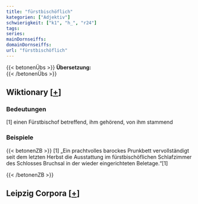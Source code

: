 ```yaml
---
title: "fürstbischöflich"
kategorien: ["Adjektiv"]
schwierigkeit: ["k1", "h_", "r24"]
tags:
series:
mainDornseiffs:
domainDornseiffs:
url: "fürstbischöflich"
---
```


{{< betonenÜbs >}}
**Übersetzung:**  
{{< /betonenÜbs >}}

## Wiktionary [[+](https://de.wiktionary.org/wiki/fürstbischöflich)]

### Bedeutungen
[1] einen Fürstbischof betreffend, ihm gehörend, von ihm stammend  

### Beispiele
{{< betonenZB >}}
[1] „Ein prachtvolles barockes Prunkbett vervollständigt seit dem letzten Herbst die Ausstattung im fürstbischöflichen Schlafzimmer des Schlosses Bruchsal in der wieder eingerichteten Beletage.“[1]  

{{< /betonenZB >}}

## Leipzig Corpora [[+](https://corpora.uni-leipzig.de/en/res?word=fürstbischöflich&corpusId=deu_newscrawl-public_2018)]

